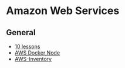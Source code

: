 # Amazon Web Services


## General
- [10 lessons](https://hackernoon.com/10-lessons-from-10-years-of-aws-part-1-258b56703fcf)
- [AWS Docker Node](https://community.risingstack.com/using-docker-swarm-for-deploying-nodejs-microservices/)
- [AWS-Inventory](https://github.com/devops-israel/aws-inventory)